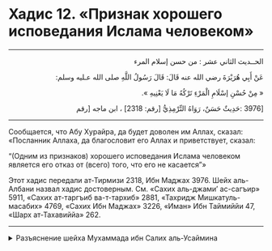 <h1 class="hadith-header">Хадис 12. «Признак хорошего исповедания Ислама человеком» </h1>

<hr>

<p class="arabic-text" dir="rtl">
الحــديث الثاني عشر : من حسن إسلام المرء
</p>

<p class="arabic-text" dir="rtl">
عَنْ أَبِي هُرَيْرَةَ رضي الله عنه قَالَ: قَالَ رَسُولُ اللَّهِ صلى الله عـليه وسلم: 
</p>

<p class="arabic-text" dir="rtl">
« مِنْ حُسْنِ إسْلَامِ الْمَرْءِ تَرْكُهُ مَا لَا يَعْنِيهِ ». 
</p>

<p class="arabic-subtext" dir="rtl">
[3976 :حَدِيثٌ حَسَنٌ، رَوَاهُ التِّرْمِذِيُّ [رقم: 2318] ، ابن ماجه [رقم 
</p>

<hr>

<p class="russian-text">
Сообщается, что Абу Хурайра, да будет доволен им Аллах, сказал: 
«Посланник Аллаха, да благословит его Аллах и приветствует, сказал: 
</p>

<p class="russian-text">
“(Одним из признаков) хорошего исповедания Ислама человеком является его отказ от (всего) того, что его не касается”»
</p>

<p class="russian-subtext">
Этот хадис передали ат-Тирмизи 2318, Ибн Маджах 3976. Шейх аль-Албани назвал хадис достоверным. См. «Сахих аль-джами’ ас-сагъир» 5911, «Сахих ат-таргъиб ва-т-тархиб» 2881, «Тахридж Мишкатуль-масабих» 4769, «Сахих Ибн Маджах» 3226, «Иман» Ибн Таймиййи 47, «Шарх ат-Тахавиййа» 262.
</p>

<hr class="endline">

<details class="comments">
  <summary class="comments-title">Разъяснение шейха Мухаммада ибн Салих аль-Усаймина</summary>
  <p class="comments-text">Скоро...</p>
</details>